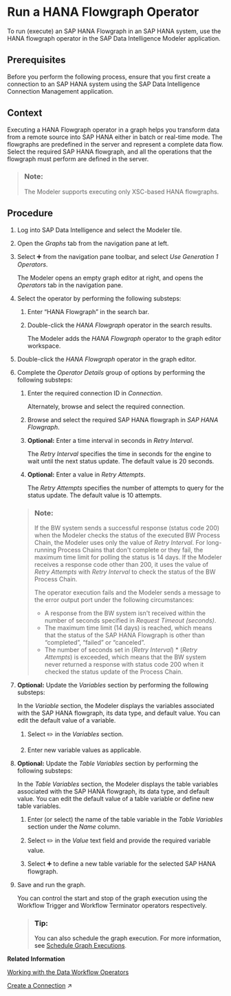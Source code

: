 <!-- loio429c135ef23842b5a6d303914b8febae -->

<link rel="stylesheet" type="text/css" href="../css/sap-icons.css"/>

# Run a HANA Flowgraph Operator

To run \(execute\) an SAP HANA Flowgraph in an SAP HANA system, use the HANA flowgraph operator in the SAP Data Intelligence Modeler application.



<a name="loio429c135ef23842b5a6d303914b8febae__prereq_vcd_1lv_tdb"/>

## Prerequisites

Before you perform the following process, ensure that you first create a connection to an SAP HANA system using the SAP Data Intelligence Connection Management application.



## Context

Executing a HANA Flowgraph operator in a graph helps you transform data from a remote source into SAP HANA either in batch or real-time mode. The flowgraphs are predefined in the server and represent a complete data flow. Select the required SAP HANA flowgraph, and all the operations that the flowgraph must perform are defined in the server.

> ### Note:  
> The Modeler supports executing only XSC-based HANA flowgraphs.



## Procedure

1.  Log into SAP Data Intelligence and select the Modeler tile.

2.  Open the *Graphs* tab from the navigation pane at left.

3.  Select :heavy_plus_sign: from the navigation pane toolbar, and select *Use Generation 1 Operators*.

    The Modeler opens an empty graph editor at right, and opens the *Operators* tab in the navigation pane.

4.  Select the operator by performing the following substeps:

    1.  Enter “HANA Flowgraph” in the search bar.

    2.  Double-click the *HANA Flowgraph* operator in the search results.

        The Modeler adds the *HANA Flowgraph* operator to the graph editor workspace.


5.  Double-click the *HANA Flowgraph* operator in the graph editor.

6.  Complete the *Operator Details* group of options by performing the following substeps:

    1.  Enter the required connection ID in *Connection*.

        Alternately, browse and select the required connection.

    2.  Browse and select the required SAP HANA flowgraph in *SAP HANA Flowgraph*.

    3.  **Optional:** Enter a time interval in seconds in *Retry Interval*.

        The *Retry Interval* specifies the time in seconds for the engine to wait until the next status update. The default value is 20 seconds.

    4.  **Optional:** Enter a value in *Retry Attempts*.

        The *Retry Attempts* specifies the number of attempts to query for the status update. The default value is 10 attempts.


    > ### Note:  
    > If the BW system sends a successful response \(status code 200\) when the Modeler checks the status of the executed BW Process Chain, the Modeler uses only the value of *Retry Interval*. For long-running Process Chains that don't complete or they fail, the maximum time limit for polling the status is 14 days. If the Modeler receives a response code other than 200, it uses the value of *Retry Attempts* with *Retry Interval* to check the status of the BW Process Chain.
    > 
    > The operator execution fails and the Modeler sends a message to the error output port under the following circumstances:
    > 
    > -   A response from the BW system isn't received within the number of seconds specified in *Request Timeout \(seconds\)*.
    > -   The maximum time limit \(14 days\) is reached, which means that the status of the SAP HANA Flowgraph is other than “completed”, “failed” or “canceled”.
    > -   The number of seconds set in \(*Retry Interval*\) \* \(*Retry Attempts*\) is exceeded, which means that the BW system never returned a response with status code 200 when it checked the status update of the Process Chain.

7.  **Optional:** Update the *Variables* section by performing the following substeps:

    In the *Variable* section, the Modeler displays the variables associated with the SAP HANA flowgraph, its data type, and default value. You can edit the default value of a variable.

    1.  Select :pencil2: in the *Variables* section.

    2.  Enter new variable values as applicable.


8.  **Optional:** Update the *Table Variables* section by performing the following substeps:

    In the *Table Variables* section, the Modeler displays the table variables associated with the SAP HANA flowgraph, its data type, and default value. You can edit the default value of a table variable or define new table variables.

    1.  Enter \(or select\) the name of the table variable in the *Table Variables* section under the *Name* column.

    2.  Select :pencil2: in the *Value* text field and provide the required variable value.

    3.  Select :heavy_plus_sign: to define a new table variable for the selected SAP HANA flowgraph.


9.  Save and run the graph.

    You can control the start and stop of the graph execution using the Workflow Trigger and Workflow Terminator operators respectively.

    > ### Tip:  
    > You can also schedule the graph execution. For more information, see [Schedule Graph Executions](../using-graphs/schedule-graph-executions-cb46d5f.md).


**Related Information**  


[Working with the Data Workflow Operators](working-with-the-data-workflow-operators-f3f4333.md "SAP Data Intelligence Modeler has a category of operators called Data Workflow operators. When used in a graph (pipeline) and executed, the Data Workflow operators run for a limited time and finish with the status of either “completed” or “dead”.")

[Create a Connection](https://help.sap.com/viewer/300d97f4d57c4b329df8c83858ff67fb/Dev/en-US/e259041c90734cb688e13a7931e7d721.html "Create a connection in SAP Data Intelligence, which represents an access point to a remote system or a remote data source.") :arrow_upper_right:

